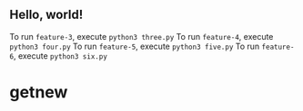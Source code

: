 ## Hello, world!

To run `feature-3`, execute `python3 three.py`
To run `feature-4`, execute `python3 four.py`
To run `feature-5`, execute `python3 five.py`
To run `feature-6`, execute `python3 six.py`
# getnew
